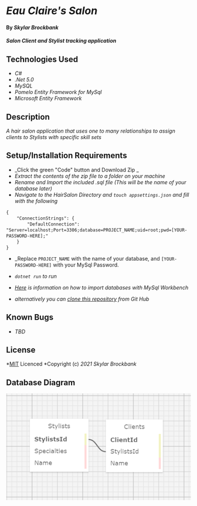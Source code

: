 # _Eau Claire's Salon_

#### By _**Skylar Brockbank**_

#### _Salon Client and Stylist tracking application_

## Technologies Used

* _C#_
* _.Net 5.0_
* _MySQL_
* _Pomelo Entity Framework for MySql_
* _Microsoft Entity Framework_

## Description

_A hair salon application that uses one to many relationships to assign clients to Stylists with specific skill sets_

## Setup/Installation Requirements

* _Click the green "Code" button and Download Zip _
* _Extract the contents of the zip file to a folder on your machine_
* _Rename and Import the included .sql file (This will be the name of your database later)_
* _Navigate to the HairSalon Directory and `touch appsettings.json` and fill with the following_
```
{
    "ConnectionStrings": {
        "DefaultConnection": "Server=localhost;Port=3306;database=PROJECT_NAME;uid=root;pwd=[YOUR-PASSWORD-HERE];"
    }
}
```
* _Replace `PROJECT_NAME` with the name of your database, and `[YOUR-PASSWORD-HERE]` with your MySql Password.

* _`dotnet run` to run_

* _[Here](https://www.learnhowtoprogram.com/c-and-net/database-basics-c2449db9-5bd8-4303-af8d-7ed7259f79a7/creating-a-test-database-exporting-and-importing-databases-with-mysql-workbench) is information on how to import databases with MySql Workbench_

* _alternatively you can [clone this repository](https://www.learnhowtoprogram.com/introduction-to-programming/git-html-and-css/practice-github-remote-repositories) from Git Hub_


## Known Bugs

* _TBD_

## License

*[MIT](https://opensource.org/licenses/MIT) Licenced
*Copyright (c) _2021_ _Skylar Brockbank_

## Database Diagram

![diagram](databaseDiagram.png)
